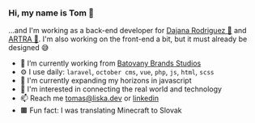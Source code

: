 ### Hi, my name is Tom 👋

...and I'm working as a back-end developer for [Dajana Rodriguez 👜](https://dajanarodriguez.com/) and [ARTRA 🥾](https://artra.sk/en/). I'm also working on the front-end a bit, but it must already be designed 😅

- 🔭 I’m currently working from [Batovany Brands Studios](https://www.instagram.com/batovanybrandsstudios/)
- ⚙️ I use daily: `laravel`, `october cms`, `vue`, `php`, `js`, `html`, `scss`
- 🌱 I'm currently expanding my horizons in javascript
- 💭 I'm interested in connecting the real world and technology
- 📫 Reach me tomas@liska.dev or [linkedin](https://www.linkedin.com/in/tomliska/)
- 🟫 Fun fact: I was translating Minecraft to Slovak
<!--
**Webess/webess** is a ✨ _special_ ✨ repository because its `README.md` (this file) appears on your GitHub profile.

Here are some ideas to get you started:

- 🔭 I’m currently working on ...
- 🌱 I’m currently learning ...
- 👯 I’m looking to collaborate on ...
- 🤔 I’m looking for help with ...
- 💬 Ask me about ...
- 📫 How to reach me: ...
- 😄 Pronouns: ...
- ⚡ Fun fact: ...
-->
